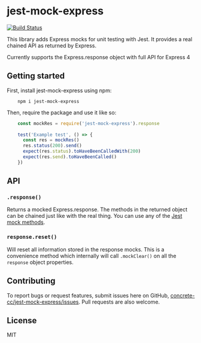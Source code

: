 # jest-mock-express

[![Build Status](https://travis-ci.org/concrete-cc/jest-mock-express.svg?branch=master)](https://travis-ci.org/concrete-cc/jest-mock-express)

This library adds Express mocks for unit testing with Jest. It provides a real chained API as returned by Express.

Currently supports the Express.response
object with full API for Express 4

## Getting started

First, install jest-mock-express using npm:
```
    npm i jest-mock-express
```
Then, require the package and use it like so:
```js
    const mockRes = require('jest-mock-express').response
    
    test('Example test', () => {
      const res = mockRes()
      res.status(200).send()
      expect(res.status).toHaveBeenCalledWith(200)
      expect(res.send).toHaveBeenCalled()
    })
```

## API
### `.response()`
Returns a mocked Express.response. The methods in the returned object can be chained just like with the real thing. You can use any of the [Jest mock methods](https://facebook.github.io/jest/docs/mock-function-api.html).
### `response.reset()`
Will reset all information stored in the response mocks. This is a convenience method
which internally will call `.mockClear()` on all the `response` object properties.

## Contributing

To report bugs or request features, submit issues here on GitHub, [concrete-cc/jest-mock-express/issues](https://github.com/concrete-cc/jest-mock-express/issues). Pull requests are also welcome.

## License

MIT
